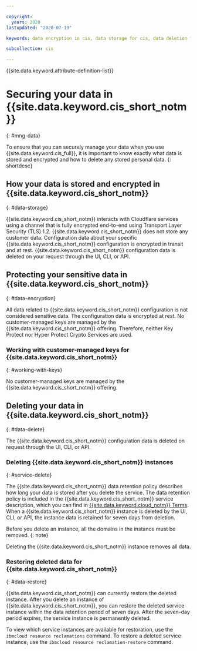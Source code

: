 ```yaml
---

copyright:
  years: 2020
lastupdated: "2020-07-19"

keywords: data encryption in cis, data storage for cis, data deletion for cis, data in cis, data security in cis

subcollection: cis

---
```


{{site.data.keyword.attribute-definition-list}}

# Securing your data in {{site.data.keyword.cis_short_notm}}
{: #mng-data}

To ensure that you can securely manage your data when you use {{site.data.keyword.cis_full}}, it is important to know exactly what data is stored and encrypted and how to delete any stored personal data.
{: shortdesc}

## How your data is stored and encrypted in {{site.data.keyword.cis_short_notm}}
{: #data-storage}

{{site.data.keyword.cis_short_notm}} interacts with Cloudflare services using a channel that is fully encrypted end-to-end using Transport Layer Security (TLS) 1.2. {{site.data.keyword.cis_short_notm}} does not store any customer data. Configuration data about your specific {{site.data.keyword.cis_short_notm}} configuration is encrypted in transit and at rest. {{site.data.keyword.cis_short_notm}} configuration data is deleted on your request through the UI, CLI, or API.

## Protecting your sensitive data in {{site.data.keyword.cis_short_notm}}
{: #data-encryption}

All data related to {{site.data.keyword.cis_short_notm}} configuration is not considered sensitive data. The configuration data is encrypted at rest. No customer-managed keys are managed by the {{site.data.keyword.cis_short_notm}} offering. Therefore, neither Key Protect nor Hyper Protect Crypto Services are used.

### Working with customer-managed keys for {{site.data.keyword.cis_short_notm}}
{: #working-with-keys}

No customer-managed keys are managed by the {{site.data.keyword.cis_short_notm}} offering.

## Deleting your data in {{site.data.keyword.cis_short_notm}}
{: #data-delete}

The {{site.data.keyword.cis_short_notm}} configuration data is deleted on request through the UI, CLI, or API.

### Deleting {{site.data.keyword.cis_short_notm}} instances
{: #service-delete}

The {{site.data.keyword.cis_short_notm}} data retention policy describes how long your data is stored after you delete the service. The data retention policy is included in the {{site.data.keyword.cis_short_notm}} service description, which you can find in [{{site.data.keyword.cloud_notm}} Terms](/docs/overview?topic=overview-terms). When a {{site.data.keyword.cis_short_notm}} instance is deleted by the UI, CLI, or API, the instance data is retained for seven days from deletion.

Before you delete an instance, all the domains in the instance must be removed.
{: note}

Deleting the {{site.data.keyword.cis_short_notm}} instance removes all data.

### Restoring deleted data for {{site.data.keyword.cis_short_notm}}
{: #data-restore}

{{site.data.keyword.cis_short_notm}} can currently restore the deleted instance. 
After you delete an instance of {{site.data.keyword.cis_short_notm}}, you can restore the deleted service instance within the data retention period of seven days. After the seven-day period expires, the service instance is permanently deleted.

To view which service instances are available for restoration, use the `ibmcloud resource reclamations` command. To restore a deleted service instance, use the `ibmcloud resource reclamation-restore` command.
